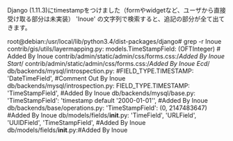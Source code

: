 Django (1.11.3)にtimestampをつけました（formやwidgetなど、ユーザから直接受け取る部分は未実装）
'Inoue' の文字列で検索すると、追記の部分が全て出てきます。

root@debian:/usr/local/lib/python3.4/dist-packages/django# grep -r Inoue
contrib/gis/utils/layermapping.py:		models.TimeStampField: (OFTInteger)   # Added By Inoue
contrib/admin/static/admin/css/forms.css:/*Added By Inoue Start*/
contrib/admin/static/admin/css/forms.css:/*Added By Inoue Ecd*/
db/backends/mysql/introspection.py:        #FIELD_TYPE.TIMESTAMP: 'DateTimeField',   #Comment Out By Inoue
db/backends/mysql/introspection.py:        FIELD_TYPE.TIMESTAMP: 'TimeStampField',   #Added By Inoue
db/backends/mysql/base.py:		'TimeStampField': 'timestamp default \'2000-01-01\'',   #Added By Inoue
db/backends/base/operations.py:		'TimeStampField': (0, 2147483647)   #Added By Inoue
db/models/fields/__init__.py:    'TimeField', 'URLField', 'UUIDField', 'TimeStampField',   #Added By Inoue
db/models/fields/__init__.py:#Added By Inoue
